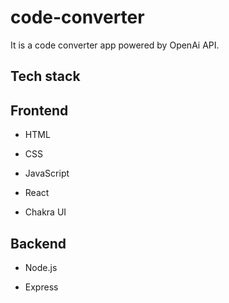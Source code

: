 # code-converter
It is a code converter app powered by OpenAi API.
## Tech stack
  
## Frontend

- HTML
  
- CSS

- JavaScript

- React

- Chakra UI

## Backend

- Node.js
 
- Express
   
